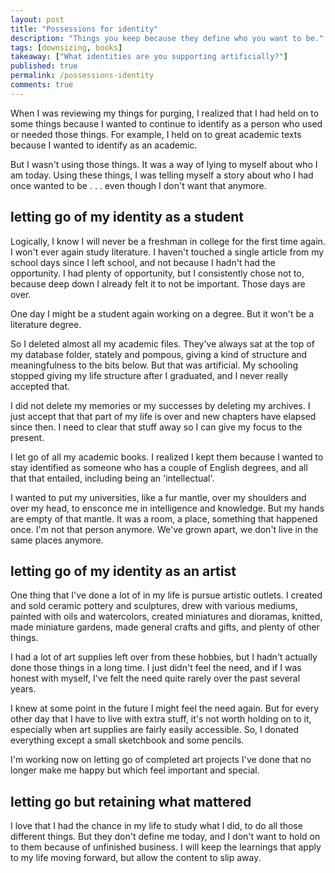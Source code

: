 ```yaml
---
layout: post
title: "Possessions for identity"
description: "Things you keep because they define who you want to be."
tags: [downsizing, books]
takeaway: ["What identities are you supporting artificially?"]
published: true
permalink: /possessions-identity
comments: true
---
```


When I was reviewing my things for purging, I realized that I had held on to some things because I wanted to continue to identify as a person who used or needed those things. For example, I held on to great academic texts because I wanted to identify as an academic.

But I wasn't using those things. It was a way of lying to myself about who I am today. Using these things, I was telling myself a story about who I had once wanted to be . . . even though I don't want that anymore.

<h2 class="header small-header">letting go of my identity as a student</h2>

Logically, I know I will never be a freshman in college for the first time again. I won't ever again study literature. I haven't touched a single article from my school days since I left school, and not because I hadn't had the opportunity. I had plenty of opportunity, but I consistently chose not to, because deep down I already felt it to not be important. Those days are over.

One day I might be a student again working on a degree. But it won't be a literature degree.

So I deleted almost all my academic files. They've always sat at the top of my database folder, stately and pompous, giving a kind of structure and meaningfulness to the bits below. But that was artificial. My schooling stopped giving my life structure after I graduated, and I never really accepted that.

I did not delete my memories or my successes by deleting my archives. I just accept that that part of my life is over and new chapters have elapsed since then. I need to clear that stuff away so I can give my focus to the present.

I let go of all my academic books. I realized I kept them because I wanted to stay identified as someone who has a couple of English degrees, and all that that entailed, including being an 'intellectual'.

I wanted to put my universities, like a fur mantle, over my shoulders and over my head, to ensconce me in intelligence and knowledge. But my hands are empty of that mantle. It was a room, a place, something that happened once. I'm not that person anymore. We've grown apart, we don't live in the same places anymore.

<h2 class="header small-header">letting go of my identity as an artist</h2>

One thing that I've done a lot of in my life is pursue artistic outlets. I created and sold ceramic pottery and sculptures, drew with various mediums, painted with oils and watercolors, created miniatures and dioramas, knitted, made miniature gardens, made general crafts and gifts, and plenty of other things.

I had a lot of art supplies left over from these hobbies, but I hadn't actually done those things in a long time. I just didn't feel the need, and if I was honest with myself, I've felt the need quite rarely over the past several years.

I knew at some point in the future I might feel the need again. But for every other day that I have to live with extra stuff, it's not worth holding on to it, especially when art supplies are fairly easily accessible. So, I donated everything except a small sketchbook and some pencils.

I'm working now on letting go of completed art projects I've done that no longer make me happy but which feel important and special.

<h2 class="header small-header">letting go but retaining what mattered</h2>

I love that I had the chance in my life to study what I did, to do all those different things. But they don't define me today, and I don't want to hold on to them because of unfinished business. I will keep the learnings that apply to my life moving forward, but allow the content to slip away.
